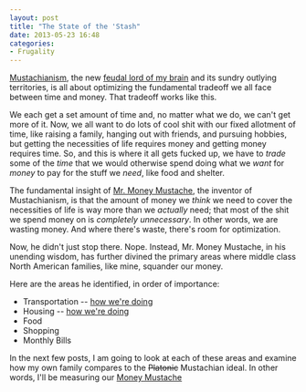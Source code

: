 ```yaml
---
layout: post
title: "The State of the 'Stash"
date: 2013-05-23 16:48
categories:
- Frugality
---
```


[Mustachianism][mustachianism], the new [feudal lord of my brain][brain-worm] and its sundry outlying territories, is all about optimizing the fundamental tradeoff we all face between time and money. That tradeoff works like this.

We each get a set amount of time and, no matter what we do, we can't get more of it. Now, we all want to do lots of cool shit with our fixed allotment of time, like raising a family, hanging out with friends, and pursuing hobbies, but getting the necessities of life requires money and getting money requires time. So, and this is where it all gets fucked up, we have to _trade_ some of the _time_ that we would otherwise spend doing what we _want_ for _money_ to pay for the stuff we _need_, like food and shelter.

<!-- more -->

The fundamental insight of [Mr. Money Mustache][mmm], the inventor of Mustachianism, is that the amount of money we _think_ we need to cover the necessities of life is way more than we _actually_ need; that most of the shit we spend money on is _completely unnecessary_. In other words, we are wasting money. And where there's waste, there's room for optimization.

Now, he didn't just stop there. Nope. Instead, Mr. Money Mustache, in his unending wisdom, has further divined the primary areas where middle class North American families, like mine, squander our money.

Here are the areas he identified, in order of importance: 

- Transportation -- [how we're doing][transportation]
- Housing -- [how we're doing][housing]
- Food
- Shopping
- Monthly Bills

In the next few posts, I am going to look at each of these areas and examine how my own family compares to the <strike>Platonic</strike> Mustachian ideal. In other words, I'll be measuring our [Money Mustache][stash]

[mmm]: http://www.mrmoneymustache.com/
[mustachianism]: http://www.mrmoneymustache.com/2013/02/22/getting-rich-from-zero-to-hero-in-one-blog-post/
[brain-worm]: /the-new-brain-worm/
[stash]: http://www.mrmoneymustache.com/2011/08/31/why-are-you-named-mr-money-mustache-anyway/
[transportation]: /stots-transportation/
[housing]: /stots-housing/
